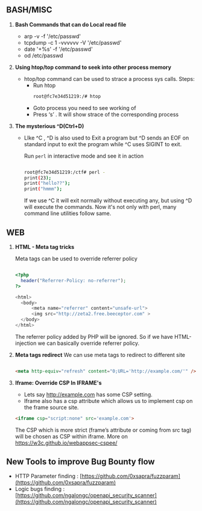 ## BASH/MISC

1. **Bash Commands that can do Local read file**
    * arp -v -f '/etc/passwd'
    * tcpdump -c 1 -vvvvvv -V '/etc/passwd'
    * date '+%s' -f '/etc/passwd'
    * od /etc/passwd 

2. **Using htop/top command to seek into other process memory**

    * htop/top command can be used to strace a process sys calls. Steps:
        * Run htop
            ```bash
            root@fc7e34d51219:/# htop
            ```
        * Goto process you need to see working of 
        * Press ‘s’ . It will show strace of the corresponding process

3. **The mysterious ^D(Ctrl+D)**

    * LIke ^C , ^D is also used to Exit a program but ^D sends an EOF on standard input to exit the program while ^C uses SIGINT to exit. 

        Run `perl` in interactive mode and see it in action

        ```bash

        root@fc7e34d51219:/ctf# perl -
        print(23);
        print("hello??");
        print("hmmm");
        ```
        If we use ^C it will exit normally without executing any, but using ^D will execute the commands. Now it's not only with perl, many command line utilities follow same.


## WEB

1. **HTML - Meta tag tricks**
    
    Meta tags can be used to override referrer policy
    ```php

    <?php 
      header("Referrer-Policy: no-referrer");
    ?>

    <html>
      <body>
          <meta name="referrer" content="unsafe-url">
          <img src="http://zeta2.free.beeceptor.com" >
      </body>
    </html>
    ```

    The referrer policy added by PHP will be ignored. So if we have HTML-injection we can basically override referrer policy.


2. **Meta tags redirect**
    We can use meta tags to redirect to different site

    ```html

    <meta http-equiv="refresh" content="0;URL='http://example.com/'" />
    ```

3. **Iframe: Override CSP In IFRAME's**

    * Lets say http://example.com has some CSP setting. 
    * Iframe also has a csp attribute which allows us to implement csp on the frame source site.
    
    ```html
    <iframe csp="script:none" src='example.com'>
    ```
    The CSP which is more strict (frame’s attribute or coming from src tag) will be chosen as CSP within iframe. More on https://w3c.github.io/webappsec-cspee/


## New Tools to improve Bug Bounty flow

* HTTP Parameter finding : [https://github.com/0xsapra/fuzzparam](https://github.com/0xsapra/fuzzparam)
* Logic bugs finding : [https://github.com/ngalongc/openapi_security_scanner](https://github.com/ngalongc/openapi_security_scanner)
